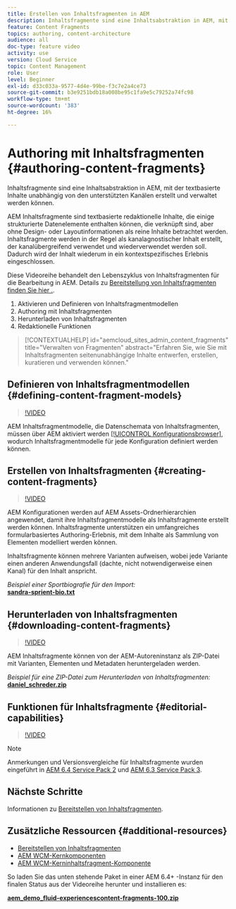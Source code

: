 ```yaml
---
title: Erstellen von Inhaltsfragmenten in AEM
description: Inhaltsfragmente sind eine Inhaltsabstraktion in AEM, mit der textbasierte Inhalte unabhängig von den unterstützten Kanälen erstellt und verwaltet werden können.
feature: Content Fragments
topics: authoring, content-architecture
audience: all
doc-type: feature video
activity: use
version: Cloud Service
topic: Content Management
role: User
level: Beginner
exl-id: d33c033a-9577-4d4e-99be-f3c7e2a4ce73
source-git-commit: b3e9251bdb18a008be95c1fa9e5c79252a74fc98
workflow-type: tm+mt
source-wordcount: '383'
ht-degree: 16%

---
```


# Authoring mit Inhaltsfragmenten {#authoring-content-fragments}

Inhaltsfragmente sind eine Inhaltsabstraktion in AEM, mit der textbasierte Inhalte unabhängig von den unterstützten Kanälen erstellt und verwaltet werden können.

AEM Inhaltsfragmente sind textbasierte redaktionelle Inhalte, die einige strukturierte Datenelemente enthalten können, die verknüpft sind, aber ohne Design- oder Layoutinformationen als reine Inhalte betrachtet werden. Inhaltsfragmente werden in der Regel als kanalagnostischer Inhalt erstellt, der kanalübergreifend verwendet und wiederverwendet werden soll. Dadurch wird der Inhalt wiederum in ein kontextspezifisches Erlebnis eingeschlossen.

Diese Videoreihe behandelt den Lebenszyklus von Inhaltsfragmenten für die Bearbeitung in AEM. Details zu [Bereitstellung von Inhaltsfragmenten finden Sie hier .](content-fragments-delivery-feature-video-use.md).

1. Aktivieren und Definieren von Inhaltsfragmentmodellen
2. Authoring mit Inhaltsfragmenten
3. Herunterladen von Inhaltsfragmenten
4. Redaktionelle Funktionen

>[!CONTEXTUALHELP]
>id="aemcloud_sites_admin_content_fragments"
>title="Verwalten von Fragmenten"
>abstract="Erfahren Sie, wie Sie mit Inhaltsfragmenten seitenunabhängige Inhalte entwerfen, erstellen, kuratieren und verwenden können."

## Definieren von Inhaltsfragmentmodellen {#defining-content-fragment-models}

>[!VIDEO](https://video.tv.adobe.com/v/22452?quality=12&learn=on)

AEM Inhaltsfragmentmodelle, die Datenschemata von Inhaltsfragmenten, müssen über AEM aktiviert werden [[!UICONTROL Konfigurationsbrowser]](https://experienceleague.adobe.com/docs/experience-manager-cloud-service/implementing/developing/configurations.html?lang=de), wodurch Inhaltsfragmentmodelle für jede Konfiguration definiert werden können.

## Erstellen von Inhaltsfragmenten {#creating-content-fragments}

>[!VIDEO](https://video.tv.adobe.com/v/22451?quality=12&learn=on)

AEM Konfigurationen werden auf AEM Assets-Ordnerhierarchien angewendet, damit ihre Inhaltsfragmentmodelle als Inhaltsfragmente erstellt werden können. Inhaltsfragmente unterstützen ein umfangreiches formularbasiertes Authoring-Erlebnis, mit dem Inhalte als Sammlung von Elementen modelliert werden können.

Inhaltsfragmente können mehrere Varianten aufweisen, wobei jede Variante einen anderen Anwendungsfall (dachte, nicht notwendigerweise einen Kanal) für den Inhalt anspricht.

*Beispiel einer Sportbiografie für den Import:*\
**[sandra-sprient-bio.txt](assets/sandra-sprient-bio.txt)**

## Herunterladen von Inhaltsfragmenten {#downloading-content-fragments}

>[!VIDEO](https://video.tv.adobe.com/v/22450?quality=12&learn=on)

AEM Inhaltsfragmente können von der AEM-Autoreninstanz als ZIP-Datei mit Varianten, Elementen und Metadaten heruntergeladen werden.

*Beispiel für eine ZIP-Datei zum Herunterladen von Inhaltsfragmenten:*\
**[daniel_schreder.zip](assets/daniel_schreder.zip)**

## Funktionen für Inhaltsfragmente {#editorial-capabilities}

>[!VIDEO](https://video.tv.adobe.com/v/25891?quality=12&learn=on)

>[!NOTE]
>
> Anmerkungen und Versionsvergleiche für Inhaltsfragmente wurden eingeführt in [AEM 6.4 Service Pack 2](https://helpx.adobe.com/de/experience-manager/aem-releases-updates.html) und [AEM 6.3 Service Pack 3](https://helpx.adobe.com/de/experience-manager/6-3/release-notes/sp3-release-notes.html).

## Nächste Schritte

Informationen zu [Bereitstellen von Inhaltsfragmenten](content-fragments-delivery-feature-video-use.md).

## Zusätzliche Ressourcen {#additional-resources}

* [Bereitstellen von Inhaltsfragmenten](content-fragments-delivery-feature-video-use.md)
* [AEM WCM-Kernkomponenten](https://experienceleague.adobe.com/docs/experience-manager-core-components/using/introduction.html?lang=de)
* [AEM WCM-Kerninhaltsfragment-Komponente](https://experienceleague.adobe.com/docs/experience-manager-core-components/using/components/content-fragment-component.html?lang=de)

So laden Sie das unten stehende Paket in einer AEM 6.4+ -Instanz für den finalen Status aus der Videoreihe herunter und installieren es:

**[aem_demo_fluid-experiencescontent-fragments-100.zip](assets/aem_demo_fluid-experiencescontent-fragments-100.zip)**
